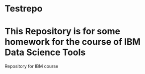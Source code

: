 # Testrepo
# This Repository is for some homework for the course of IBM Data Science Tools
Repository for IBM course 
